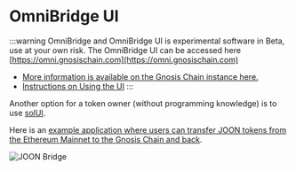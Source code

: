 ---
---

# OmniBridge UI

:::warning
OmniBridge and OmniBridge UI is experimental software in Beta, use at your own risk. The OmniBridge UI can be accessed here [https://omni.gnosischain.com](https://omni.gnosischain.com)

* [More information is available on the Gnosis Chain instance here.](https://www.xdaichain.com/for-users/bridges/omnibridge)
* [Instructions on Using the UI](/specs/bridges/eth-gc/multi-token-extension/ui-to-transfer-tokens/transfer-erc20)
:::

Another option for a token owner (without programming knowledge) is to use [solUI](https://solui.dev).

Here is an [example application where users can transfer JOON tokens from the Ethereum Mainnet to the Gnosis Chain and back](https://ipfs.io/ipfs/QmcMZEEZX7GF4d82AYvX8CsoNQh5v9vPZfs7CdK7s8XkzV/#l=./dapp-e145213f89.json).

![JOON Bridge](</img/specs/bridges/image-88.png>)